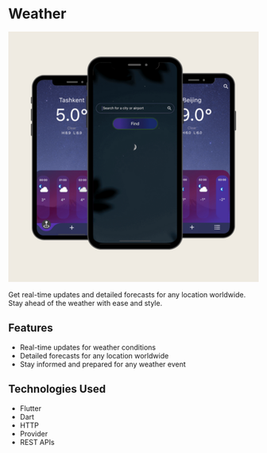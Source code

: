 # Weather

<img src='https://github.com/Bilol4391/climate_app/blob/main/assets/readme/Weather.png'>

Get real-time updates and detailed forecasts for any location worldwide. Stay ahead of the weather with ease and style.

## Features

- Real-time updates for weather conditions
- Detailed forecasts for any location worldwide
- Stay informed and prepared for any weather event

## Technologies Used

- Flutter
- Dart
- HTTP
- Provider
- REST APIs

